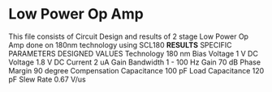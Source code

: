 # Low Power Op Amp
This file consists of Circuit Design and results of 2 stage Low Power Op Amp done on 180nm technology using SCL180
**RESULTS** 
SPECIFIC PARAMETERS               DESIGNED VALUES
Technology                        180 nm
Bias Voltage                      1 V
DC Voltage                        1.8 V
DC Current                        2 uA
Gain Bandwidth                    1 - 100 Hz
Gain                              70 dB
Phase Margin                      90 degree
Compensation Capacitance          100 pF
Load Capacitance                  120 pF
Slew Rate                         0.67 V/us

